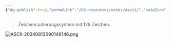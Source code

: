 ```yaml
---
{"dg-publish":true,"permalink":"/02-resources/notes/ascii/","noteIcon":"","updated":"2025-07-12T13:31:41.000+02:00"}
---
```


>Zeichencodierungssystem mit 128 Zeichen.

![ASCII-20240813090146146.png](/img/user/02%20-%20RESOURCES/Files/IMG/ASCII-20240813090146146.png)